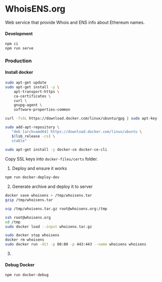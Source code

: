 # WhoisENS.org

Web service that provide Whois and ENS info about Ethereum names.


#### Development

```bash
npm ci
npm run serve
```


### Production

#### Install docker

```bash
sudo apt-get update
sudo apt-get install -y \
    apt-transport-https \
    ca-certificates \
    curl \
    gnupg-agent \
    software-properties-common

curl -fsSL https://download.docker.com/linux/ubuntu/gpg | sudo apt-key add -

sudo add-apt-repository \
   "deb [arch=amd64] https://download.docker.com/linux/ubuntu \
   $(lsb_release -cs) \
   stable"
   
sudo apt-get install -y docker-ce docker-ce-cli
```

Copy SSL keys into `docker-files/certs` folder.


1. Deploy and ensure it works

```bash
npm run docker-deploy-dev
```

2. Generate archive and deploy it to server

```bash
docker save whoisens > /tmp/whoisens.tar
gzip /tmp/whoisens.tar

scp /tmp/whoisens.tar.gz root@whoisens.org:/tmp

ssh root@whoisens.org
cd /tmp
sudo docker load --input whoisens.tar.gz

sudo docker stop whoisens
docker rm whoisens
sudo docker run -dit -p 80:80 -p 443:443 --name whoisens whoisens
```

3. 

#### Debug Docker

```bash
npm run docker-debug
```
